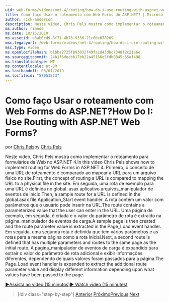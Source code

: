 ```yaml
---
uid: web-forms/videos/net-4/routing/how-do-i-use-routing-with-aspnet-web-forms
title: Como faço Usar o roteamento com Web Forms do ASP.NET? | Microsoft Docs
author: rick-anderson
description: Neste vídeo, Chris Pels mostra como implementar o roteamento para formulários da Web no ASP.NET 4. Primeiro, o conceito de uma URL de roteamento é comparado ao mapear a URL para um p...
ms.author: riande
ms.date: 10/15/2010
ms.assetid: a3ab6cd9-8f71-4b73-9336-21c0de078269
msc.legacyurl: /web-forms/videos/net-4/routing/how-do-i-use-routing-with-aspnet-web-forms
msc.type: video
ms.openlocfilehash: b1bba2725f893032f49fa1d43dbc7348f2c21e6e
ms.sourcegitcommit: 24b1f6decbb17bb22a45166e5fdb0845c65af498
ms.translationtype: MT
ms.contentlocale: pt-BR
ms.lasthandoff: 03/01/2019
ms.locfileid: "57051523"
---
```

<a name="how-do-i-use-routing-with-aspnet-web-forms"></a><span data-ttu-id="58fb3-105">Como faço Usar o roteamento com Web Forms do ASP.NET?</span><span class="sxs-lookup"><span data-stu-id="58fb3-105">How Do I: Use Routing with ASP.NET Web Forms?</span></span>
====================
<span data-ttu-id="58fb3-106">por [Chris Pels](https://twitter.com/chrispels)</span><span class="sxs-lookup"><span data-stu-id="58fb3-106">by [Chris Pels](https://twitter.com/chrispels)</span></span>

<span data-ttu-id="58fb3-107">Neste vídeo, Chris Pels mostra como implementar o roteamento para formulários da Web no ASP.NET 4.</span><span class="sxs-lookup"><span data-stu-id="58fb3-107">In this video Chris Pels shows how to implement routing for Web Forms in ASP.NET 4.</span></span> <span data-ttu-id="58fb3-108">Primeiro, o conceito de uma URL de roteamento é comparado ao mapear a URL para um arquivo físico no site.</span><span class="sxs-lookup"><span data-stu-id="58fb3-108">First, the concept of routing a URL is compared to mapping the URL to a physical file in the site.</span></span> <span data-ttu-id="58fb3-109">Em seguida, uma rota de exemplo para uma URL é definida no global. asax aplicativo arquivos\_manipulador de eventos de início.</span><span class="sxs-lookup"><span data-stu-id="58fb3-109">Then, a sample route for a URL is defined in the global.asax file Application\_Start event handler.</span></span> <span data-ttu-id="58fb3-110">A rota contém um valor com parâmetros que o usuário pode inserir na URL.</span><span class="sxs-lookup"><span data-stu-id="58fb3-110">The route contains a parameterized value that the user can enter in the URL.</span></span> <span data-ttu-id="58fb3-111">Uma página de exemplo, em seguida, é criada e o valor do parâmetro de rota é extraído na página\_manipulador de eventos de carga.</span><span class="sxs-lookup"><span data-stu-id="58fb3-111">A sample page is then created and the route parameter value is extracted in the Page\_Load event handler.</span></span> <span data-ttu-id="58fb3-112">Em seguida, uma segunda rota é definida que tem vários parâmetros e as rotas para a mesma página como a rota inicial.</span><span class="sxs-lookup"><span data-stu-id="58fb3-112">Next, a second route is defined that has multiple parameters and routes to the same page as the initial route.</span></span> <span data-ttu-id="58fb3-113">A página\_manipulador de eventos de carga é expandido para extrair o valor do parâmetro de rota adicional e exibir informações diferentes, dependendo de quais valores foram passados para a página.</span><span class="sxs-lookup"><span data-stu-id="58fb3-113">The Page\_Load event handler is expanded to extract the additional route parameter value and display different information depending upon what values have been passed to the page.</span></span>

[<span data-ttu-id="58fb3-114">&#9654;Assista ao vídeo (15 minutos)</span><span class="sxs-lookup"><span data-stu-id="58fb3-114">&#9654; Watch video (15 minutes)</span></span>](https://channel9.msdn.com/Blogs/ASP-NET-Site-Videos/how-do-i-use-routing-with-aspnet-web-forms)

> [!div class="step-by-step"]
> <span data-ttu-id="58fb3-115">[Anterior](aspnet-4-quick-hit-outbound-webforms-routing.md)
> [Próximo](how-do-i-work-with-urls-in-aspnet-routing.md)</span><span class="sxs-lookup"><span data-stu-id="58fb3-115">[Previous](aspnet-4-quick-hit-outbound-webforms-routing.md)
[Next](how-do-i-work-with-urls-in-aspnet-routing.md)</span></span>
